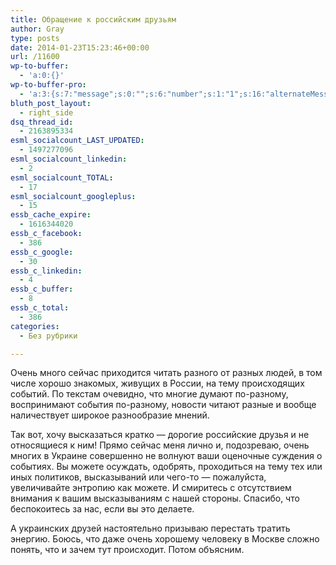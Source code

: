 ```yaml
---
title: Обращение к российским друзьям
author: Gray
type: posts
date: 2014-01-23T15:23:46+00:00
url: /11600
wp-to-buffer:
  - 'a:0:{}'
wp-to-buffer-pro:
  - 'a:3:{s:7:"message";s:0:"";s:6:"number";s:1:"1";s:16:"alternateMessage";s:0:"";}'
bluth_post_layout:
  - right_side
dsq_thread_id:
  - 2163895334
esml_socialcount_LAST_UPDATED:
  - 1497277096
esml_socialcount_linkedin:
  - 2
esml_socialcount_TOTAL:
  - 17
esml_socialcount_googleplus:
  - 15
essb_cache_expire:
  - 1616344020
essb_c_facebook:
  - 386
essb_c_google:
  - 30
essb_c_linkedin:
  - 4
essb_c_buffer:
  - 8
essb_c_total:
  - 386
categories:
  - Без рубрики

---
```








Очень много сейчас приходится читать разного от разных людей, в том числе хорошо знакомых, живущих в России, на тему происходящих событий. По текстам очевидно, что многие думают по-разному, воспринимают события по-разному, новости читают разные и вообще наличествует широкое разнообразие мнений.

Так вот, хочу высказаться кратко — дорогие российские друзья и не относящиеся к ним! Прямо сейчас меня лично и, подозреваю, очень многих в Украине совершенно не волнуют ваши оценочные суждения о событиях. Вы можете осуждать, одобрять, проходиться на тему тех или иных политиков, высказываний или чего-то — пожалуйста, увеличивайте энтропию как можете. И смиритесь с отсутствием внимания к вашим высказываниям с нашей стороны. Спасибо, что беспокоитесь за нас, если вы это делаете.

А украинских друзей настоятельно призываю перестать тратить энергию. Боюсь, что даже очень хорошему человеку в Москве сложно понять, что и зачем тут происходит. Потом объясним.